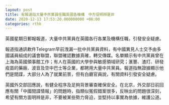 ```yaml
---
layout: post
title: 有報道指大量中共黨員任職英國各機構　中方促明辨是非
date: 2020-12-13 17:53:20.000000000 +08:00
categories: rthk
---
```


英國星期日郵報報道，大量中共黨員在英國各行各業及機構任職，引發安全疑慮。

報道指通訊軟件Telegram早前洩漏一批中共黨員資料，有中國異見人士交予由多國議員組成的議會聯盟，聯盟確認數據真確，轉交傳媒。名單顯示有中共黨員曾在上海為英國領事館工作；有人在英國的大學參與敏感領域研究；滙豐、渣打、研發疫苗的藥廠、波音及空中巴士等企業，都聘用大量中共黨員。報道指無證據顯示他們是間諜，大部分人為了就業前景，但有白廳官員說，有關資料引發安全疑慮。

英國外交部回應說，有健全程序及足夠背景審查確保安全。在北京，外交部日前回應有關「中國間諜情報」的問題時，指類似冤假錯案很多，反映出的問題很深刻，希望有關方面明辨是非，不要被某些勢力脅迫，並堅持以事實為依據，維護公道。
